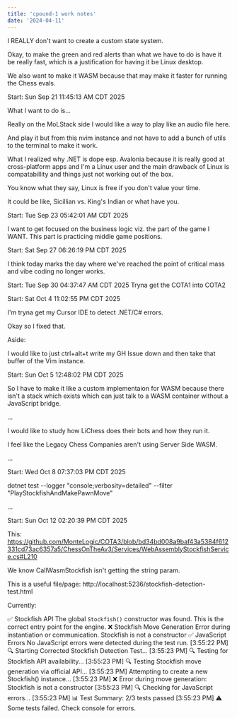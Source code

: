 ```yaml
---
title: 'cpound-1 work notes'
date: '2024-04-11'
---
```


I REALLY don't want to create a custom state system.


Okay, to make the green and red alerts than what we have to do is have it be really fast, which is a justification for having it be Linux desktop. 

We also want to make it WASM because that may make it faster for running the Chess evals. 


Start: 
Sun Sep 21 11:45:13 AM CDT 2025


What I want to do is... 


Really on the MoLStack side I would like a way to play like an audio file here.


And play it but from this nvim instance and not have to add a bunch of utils to the terminal to make it work.


What I realized why .NET is dope esp. Avalonia because it is really good at cross-platform apps and I'm a Linux user and the main drawback of Linux is compatabillity and things just not working out of the box. 

You know what they say, Linux is free if you don't value your time. 




It could be like, Sicillian vs. King's Indian or what have you. 

Start:
Tue Sep 23 05:42:01 AM CDT 2025





I want to get focused on the business logic viz. the part of the game I WANT. This part is practicing middle game positions. 


Start: Sat Sep 27 06:26:19 PM CDT 2025


I think today marks the day where we've reached the point of critical mass and vibe coding no longer works.



Start: Tue Sep 30 04:37:47 AM CDT 2025
Tryna get the COTA1 into COTA2



Start: Sat Oct  4 11:02:55 PM CDT 2025


I'm tryna get my Cursor IDE to detect .NET/C# errors. 

Okay so I fixed that.


Aside: 

I would like to just ctrl+alt+t write my GH Issue down and then take that buffer of the Vim instance. 

Start: 
Sun Oct  5 12:48:02 PM CDT 2025


So I have to make it like a custom implementaion for WASM because there isn't a stack which exists which can just talk to a WASM container without a JavaScript bridge. 


...

I would like to study how LiChess does their bots and how they run it.

I feel like the Legacy Chess Companies aren't using Server Side WASM.



...

Start: Wed Oct  8 07:37:03 PM CDT 2025

dotnet test --logger "console;verbosity=detailed" --filter "PlayStockfishAndMakePawnMove"



...

Start: Sun Oct 12 02:20:39 PM CDT 2025

This:
https://github.com/MonteLogic/COTA3/blob/bd34bd008a9baf43a5384f612331cd73ac6357a5/ChessOnTheAv3/Services/WebAssemblyStockfishService.cs#L210


We know CallWasmStockfish isn't getting the string param.


This is a useful file/page:
http://localhost:5236/stockfish-detection-test.html



Currently:

✅ Stockfish API
The global `Stockfish()` constructor was found.
This is the correct entry point for the engine.
❌ Stockfish Move Generation
Error during instantiation or communication.
Stockfish is not a constructor
✅ JavaScript Errors
No JavaScript errors were detected during the test run.
[3:55:22 PM] 🔍 Starting Corrected Stockfish Detection Test...
[3:55:23 PM] 🔍 Testing for Stockfish API availability...
[3:55:23 PM] 🔍 Testing Stockfish move generation via official API...
[3:55:23 PM] Attempting to create a new Stockfish() instance...
[3:55:23 PM] ❌ Error during move generation: Stockfish is not a constructor
[3:55:23 PM] 🔍 Checking for JavaScript errors...
[3:55:23 PM] 
📊 Test Summary: 2/3 tests passed
[3:55:23 PM] ⚠️ Some tests failed. Check console for errors.













